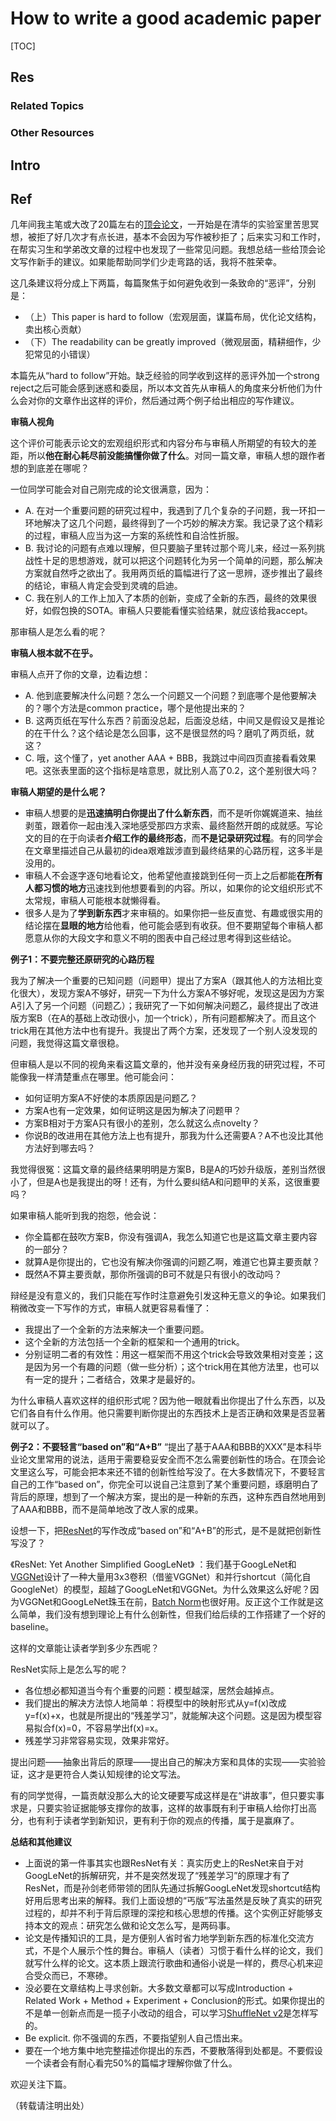 # How to write a good academic paper

[TOC]



## Res
### Related Topics


### Other Resources



## Intro



## Ref
[👍 亚利桑那州立大学 | 审稿专家对安全顶会论文评审的见解]: https://mp.weixin.qq.com/s/3KfRB0jzC2ewYpckBDtmrA


[现在的大学生没有经过任何的论文写作训练，应该如何写论文？ - 丁霄汉的回答 - 知乎]: https://www.zhihu.com/question/22011864/answer/2851310065

几年间我主笔或大改了20篇左右的[顶会论文](https://zhida.zhihu.com/search?content_id=548502911&content_type=Answer&match_order=1&q=%E9%A1%B6%E4%BC%9A%E8%AE%BA%E6%96%87&zhida_source=entity)，一开始是在清华的实验室里苦思冥想，被拒了好几次才有点长进，基本不会因为写作被秒拒了；后来实习和工作时，在帮实习生和学弟改文章的过程中也发现了一些常见问题。我想总结一些给顶会论文写作新手的建议。如果能帮助同学们少走弯路的话，我将不胜荣幸。

这几条建议将分成上下两篇，每篇聚焦于如何避免收到一条致命的“恶评”，分别是：
- （上）This paper is hard to follow（宏观层面，谋篇布局，优化论文结构，卖出核心贡献）
- （下）The readability can be greatly improved（微观层面，精耕细作，少犯常见的小错误）

本篇先从“hard to follow”开始。缺乏经验的同学收到这样的恶评外加一个strong reject之后可能会感到迷惑和委屈，所以本文首先从审稿人的角度来分析他们为什么会对你的文章作出这样的评价，然后通过两个例子给出相应的写作建议。  


**审稿人视角**

这个评价可能表示论文的宏观组织形式和内容分布与审稿人所期望的有较大的差距，所以**他在耐心耗尽前没能搞懂你做了什么**。对同一篇文章，审稿人想的跟作者想的到底差在哪呢？

一位同学可能会对自己刚完成的论文很满意，因为：
- A. 在对一个重要问题的研究过程中，我遇到了几个复杂的子问题，我一环扣一环地解决了这几个问题，最终得到了一个巧妙的解决方案。我记录了这个精彩的过程，审稿人应当为这一方案的系统性和自洽性折服。
- B. 我讨论的问题有点难以理解，但只要脑子里转过那个弯儿来，经过一系列挑战性十足的思想游戏，就可以把这个问题转化为另一个简单的问题，那么解决方案就自然呼之欲出了。我用两页纸的篇幅进行了这一思辨，逐步推出了最终的结论，审稿人肯定会受到灵魂的启迪。
- C. 我在别人的工作上加入了本质的创新，变成了全新的东西，最终的效果很好，如假包换的SOTA。审稿人只要能看懂实验结果，就应该给我accept。

那审稿人是怎么看的呢？

**审稿人根本就不在乎。**

审稿人点开了你的文章，边看边想：
- A. 他到底要解决什么问题？怎么一个问题又一个问题？到底哪个是他要解决的？哪个方法是common practice，哪个是他提出来的？
- B. 这两页纸在写什么东西？前面没总起，后面没总结，中间又是假设又是推论的在干什么？这个结论是怎么回事，这不是很显然的吗？磨叽了两页纸，就这？
- C. 哦，这个懂了，yet another AAA + BBB，我跳过中间四页直接看看效果吧。这张表里面的这个指标是啥意思，就比别人高了0.2，这个差别很大吗？

**审稿人期望的是什么呢？**
- 审稿人想要的是**迅速搞明白你提出了什么新东西**，而不是听你娓娓道来、抽丝剥茧，跟着你一起由浅入深地感受那四方求索、最终豁然开朗的成就感。写论文的目的在于向读者**介绍工作的最终形态**，而**不是记录研究过程**。有的同学会在文章里描述自己从最初的idea艰难跋涉直到最终结果的心路历程，这多半是没用的。
- 审稿人不会逐字逐句地看论文，他希望他直接跳到任何一页上之后都能**在所有人都习惯的地方**迅速找到他想要看到的内容。所以，如果你的论文组织形式不太常规，审稿人可能根本就懒得看。
- 很多人是为了**学到新东西**才来审稿的。如果你把一些反直觉、有趣或很实用的结论摆在**显眼的地方**给他看，他可能会感到有收获。但不要期望每个审稿人都愿意从你的大段文字和意义不明的图表中自己经过思考得到这些结论。


**例子1：不要完整还原研究的心路历程**

我为了解决一个重要的已知问题（问题甲）提出了方案A（跟其他人的方法相比变化很大），发现方案A不够好，研究一下为什么方案A不够好呢，发现这是因为方案A引入了另一个问题（问题乙）；我研究了一下如何解决问题乙，最终提出了改进版方案B（在A的基础上改动很小，加一个trick），所有问题都解决了。而且这个trick用在其他方法中也有提升。我提出了两个方案，还发现了一个别人没发现的问题，我觉得这篇文章很稳。

但审稿人是以不同的视角来看这篇文章的，他并没有亲身经历我的研究过程，不可能像我一样清楚重点在哪里。他可能会问：
- 如何证明方案A不好使的本质原因是问题乙？
- 方案A也有一定效果，如何证明这是因为解决了问题甲？
- 方案B相对于方案A只有很小的差别，怎么就这么点novelty？
- 你说B的改进用在其他方法上也有提升，那我为什么还需要A？A不也没比其他方法好到哪去吗？

我觉得很冤：这篇文章的最终结果明明是方案B，B是A的巧妙升级版，差别当然很小了，但是A也是我提出的呀！还有，为什么要纠结A和问题甲的关系，这很重要吗？

如果审稿人能听到我的抱怨，他会说：
- 你全篇都在鼓吹方案B，你没有强调A，我怎么知道它也是这篇文章主要内容的一部分？
- 就算A是你提出的，它也没有解决你强调的问题乙啊，难道它也算主要贡献？
- 既然A不算主要贡献，那你所强调的B可不就是只有很小的改动吗？

辩经是没有意义的，我们只能在写作时注意避免引发这种无意义的争论。如果我们稍微改变一下写作的方式，审稿人就更容易看懂了：
- 我提出了一个全新的方法来解决一个重要问题。
- 这个全新的方法包括一个全新的框架和一个通用的trick。
- 分别证明二者的有效性：用这一框架而不用这个trick会导致效果相对变差；这是因为另一个有趣的问题（做一些分析）；这个trick用在其他方法里，也可以有一定的提升；二者结合，效果才是最好的。

为什么审稿人喜欢这样的组织形式呢？因为他一眼就看出你提出了什么东西，以及它们各自有什么作用。他只需要判断你提出的东西技术上是否正确和效果是否显著就可以了。


**例子2：不要轻言“based on”和“A+B”**
“提出了基于AAA和BBB的XXX”是本科毕业论文里常用的说法，适用于需要稳妥安全而不怎么需要创新性的场合。在顶会论文里这么写，可能会把本来还不错的创新性给写没了。在大多数情况下，不要轻言自己的工作“based on”，你完全可以说自己注意到了某个重要问题，琢磨明白了背后的原理，想到了一个解决方案，提出的是一种新的东西，这种东西自然地用到了AAA和BBB，而不是简单地改了改人家的成果。

设想一下，把[ResNet](https://zhida.zhihu.com/search?content_id=548502911&content_type=Answer&match_order=1&q=ResNet&zhida_source=entity)的写作改成“based on”和“A+B”的形式，是不是就把创新性写没了？

《ResNet: Yet Another Simplified GoogLeNet》 ：我们基于GoogLeNet和[VGGNet](https://zhida.zhihu.com/search?content_id=548502911&content_type=Answer&match_order=1&q=VGGNet&zhida_source=entity)设计了一种大量用3x3卷积（借鉴VGGNet）和并行shortcut（简化自GoogleNet）的模型，超越了GoogLeNet和VGGNet。为什么效果这么好呢？因为VGGNet和GoogLeNet珠玉在前，[Batch Norm](https://zhida.zhihu.com/search?content_id=548502911&content_type=Answer&match_order=1&q=Batch+Norm&zhida_source=entity)也很好用。反正这个工作就是这么简单，我们没有想到理论上有什么创新性，但我们给后续的工作搭建了一个好的baseline。

这样的文章能让读者学到多少东西呢？

ResNet实际上是怎么写的呢？
- 各位想必都知道当今有个重要的问题：模型越深，居然会越掉点。
- 我们提出的解决方法惊人地简单：将模型中的映射形式从y=f(x)改成y=f(x)+x，也就是所提出的“残差学习”，就能解决这个问题。这是因为模型容易拟合f(x)=0，不容易学出f(x)=x。
- 残差学习非常容易实现，效果非常好。

提出问题——抽象出背后的原理——提出自己的解决方案和具体的实现——实验验证，这才是更符合人类认知规律的论文写法。

有的同学觉得，一篇贡献没那么大的论文硬要写成这样是在“讲故事”，但只要实事求是，只要实验证据能够支撑你的故事，这样的故事既有利于审稿人给你打出高分，也有利于读者学到新知识，更有利于你的观点的传播，属于是赢麻了。

  
**总结和其他建议**
- 上面说的第一件事其实也跟ResNet有关：真实历史上的ResNet来自于对GoogLeNet的拆解研究，并不是突然发现了“残差学习”的原理才有了ResNet，而是孙剑老师带领的团队先通过拆解GoogLeNet发现shortcut结构好用后思考出来的解释。我们上面设想的“丐版”写法虽然是反映了真实的研究过程的，却并不利于背后原理的深挖和核心思想的传播。这个实例正好能够支持本文的观点：研究怎么做和论文怎么写，是两码事。
- 论文是传播知识的工具，是方便别人省时省力地学到新东西的标准化交流方式，不是个人展示个性的舞台。审稿人（读者）习惯于看什么样的论文，我们就写什么样的论文。这本质上跟流行歌曲和通俗小说是一样的，费尽心机来迎合受众而已，不寒碜。
- 没必要在文章结构上寻求创新。大多数文章都可以写成Introduction + Related Work + Method + Experiment + Conclusion的形式。如果你提出的不是单一创新点而是一揽子小改动的组合，可以学习[ShuffleNet v2](https://zhida.zhihu.com/search?content_id=548502911&content_type=Answer&match_order=1&q=ShuffleNet+v2&zhida_source=entity)是怎样写的。
- Be explicit. 你不强调的东西，不要指望别人自己悟出来。
- 要在一个地方集中地完整描述你提出的东西，不要散落得到处都是。不要假设一个读者会有耐心看完50%的篇幅才理解你做了什么。

欢迎关注下篇。

（转载请注明出处）


